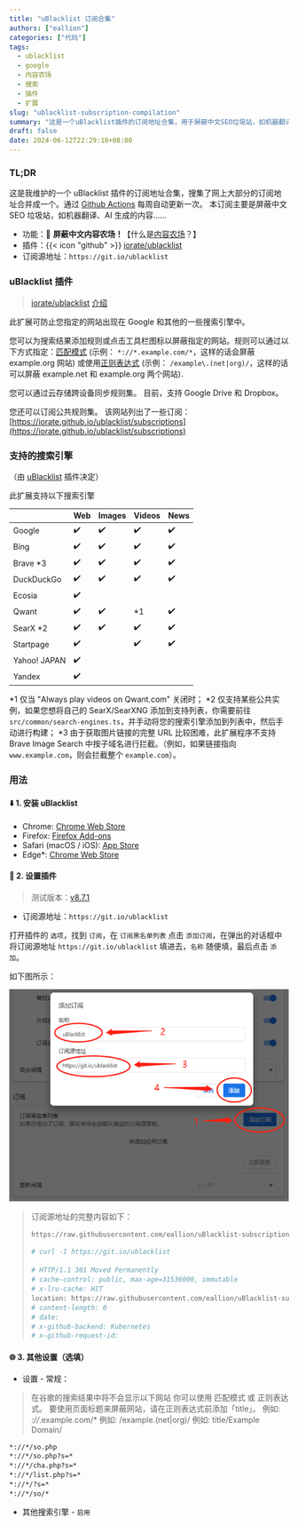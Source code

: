 ```yaml
---
title: "uBlacklist 订阅合集"
authors: ["eallion"]
categories: ["代码"]
tags: 
  - ublacklist
  - google
  - 内容农场
  - 搜索
  - 插件
  - 扩展
slug: "ublacklist-subscription-compilation"
summary: "这是一个uBlacklist插件的订阅地址合集，用于屏蔽中文SEO垃圾站，如机器翻译、AI生成的内容。通过Github Actions每周自动更新。插件可防止指定的网站出现在搜索引擎结果中，可以添加规则或点击工具栏图标屏蔽指定的网站。规则可使用匹配模式或正则表达式指定，并可通过云存储跨设备同步。支持的搜索引擎有Google、Bing、Brave、DuckDuckGo、Ecosia、Qwant、SearX、Startpage、Yahoo! JAPAN和Yandex。安装插件后，设置订阅黑名单列表并添加订阅地址。还可进行其他设置，如在谷歌搜索结果中屏蔽特定网站。"
draft: false
date: 2024-06-12T22:29:18+08:00
---
```


### TL;DR

这是我维护的一个 uBlacklist 插件的订阅地址合集，搜集了网上大部分的订阅地址合并成一个。通过 [Github Actions](https://github.com/eallion/uBlacklist-subscription-compilation/actions/workflows/go.yml) 每周自动更新一次。
本订阅主要是屏蔽中文 SEO 垃圾站，如机器翻译、AI 生成的内容……

- 功能：🧱 **屏蔽中文内容农场！**【什么是[内容农场](https://zh.wikipedia.org/wiki/%E5%85%A7%E5%AE%B9%E8%BE%B2%E5%A0%B4)？】
- 插件：{{< icon "github" >}} [iorate/ublacklist](https://github.com/iorate/ublacklist)
- 订阅源地址：`https://git.io/ublacklist`

### uBlacklist 插件

> [iorate/ublacklist](https://github.com/iorate/ublacklist) [介绍](https://github.com/iorate/ublacklist/blob/master/README.zh-CN.md#%E4%BB%8B%E7%BB%8D)

此扩展可防止您指定的网站出现在 Google 和其他的一些搜索引擎中。

您可以为搜索结果添加规则或点击工具栏图标以屏蔽指定的网站。规则可以通过以下方式指定：[匹配模式](https://developer.mozilla.org/zh-CN/docs/mozilla/add-ons/webextensions/match_patterns) (示例： `*://*.example.com/*`，这样的话会屏蔽 example.org 网站) 或使用[正则表达式](https://developer.mozilla.org/zh-CN/docs/web/javascript/guide/regular_expressions) (示例： `/example\.(net|org)/`，这样的话可以屏蔽 example.net 和 example.org 两个网站).

您可以通过云存储跨设备同步规则集。 目前，支持 Google Drive 和 Dropbox。

您还可以订阅公共规则集。 该网站列出了一些订阅：[https://iorate.github.io/ublacklist/subscriptions](https://iorate.github.io/ublacklist/subscriptions)

### 支持的搜索引擎

（由 [uBlacklist](https://github.com/iorate/ublacklist) 插件决定）

此扩展支持以下搜索引擎

|              | Web                | Images             | Videos             | News               |
| ------------ | ------------------ | ------------------ | ------------------ | ------------------ |
| Google       | :heavy_check_mark: | :heavy_check_mark: | :heavy_check_mark: | :heavy_check_mark: |
| Bing         | :heavy_check_mark: | :heavy_check_mark: | :heavy_check_mark: | :heavy_check_mark: |
| Brave \*3    | :heavy_check_mark: | :heavy_check_mark: | :heavy_check_mark: | :heavy_check_mark: |
| DuckDuckGo   | :heavy_check_mark: | :heavy_check_mark: | :heavy_check_mark: | :heavy_check_mark: |
| Ecosia       | :heavy_check_mark: |                    |                    |                    |
| Qwant        | :heavy_check_mark: | :heavy_check_mark: | \*1                | :heavy_check_mark: |
| SearX \*2    | :heavy_check_mark: | :heavy_check_mark: | :heavy_check_mark: | :heavy_check_mark: |
| Startpage    | :heavy_check_mark: |                    | :heavy_check_mark: | :heavy_check_mark: |
| Yahoo! JAPAN | :heavy_check_mark: |                    |                    |                    |
| Yandex       | :heavy_check_mark: |                    |                    |                    |

\*1 仅当 "Always play videos on Qwant.com" 关闭时；
\*2 仅支持某些公共实例，如果您想将自己的 SearX/SearXNG 添加到支持列表，你需要前往`src/common/search-engines.ts`，并手动将您的搜索引擎添加到列表中，然后手动进行构建；
\*3 由于获取图片链接的完整 URL 比较困难，此扩展程序不支持 Brave Image Search 中按子域名进行拦截。（例如，如果链接指向 `www.example.com`，则会拦截整个 `example.com`）。

### 用法

#### ⬇️ 1. 安装 uBlacklist

- Chrome: [Chrome Web Store](https://chrome.google.com/webstore/detail/ublacklist/pncfbmialoiaghdehhbnbhkkgmjanfhe)
- Firefox: [Firefox Add-ons](https://addons.mozilla.org/en-US/firefox/addon/ublacklist/)
- Safari (macOS / iOS): [App Store](https://apps.apple.com/us/app/ublacklist-for-safari/id1547912640)
- Edge*: [Chrome Web Store](https://chrome.google.com/webstore/detail/ublacklist/pncfbmialoiaghdehhbnbhkkgmjanfhe)

#### 🔧 2. 设置插件

> 测试版本：[v8.7.1](https://github.com/iorate/ublacklist/releases/tag/v8.7.1)

- 订阅源地址：`https://git.io/ublacklist`

打开插件的 `选项`，找到 `订阅`，在 `订阅黑名单列表` 点击 `添加订阅`，在弹出的对话框中将订阅源地址 `https://git.io/ublacklist` 填进去，`名称` 随便填，最后点击 `添加`。

如下图所示：

![](x2yWi62OWl.png)

<blockquote>
订阅源地址的完整内容如下：

```bash
https://raw.githubusercontent.com/eallion/uBlacklist-subscription-compilation/main/uBlacklist.txt
```

```bash
# curl -I https://git.io/ublacklist

# HTTP/1.1 301 Moved Permanently
# cache-control: public, max-age=31536000, immutable
# x-lru-cache: HIT
location: https://raw.githubusercontent.com/eallion/uBlacklist-subscription-compilation/main/uBlacklist.txt
# content-length: 0
# date: 
# x-github-backend: Kubernetes
# x-github-request-id: 
```

</blockquote>

#### 🌐 3. 其他设置（选填）

- 设置 - 常规：

> 在谷歌的搜索结果中将不会显示以下网站
> 你可以使用 匹配模式 或 正则表达式。
> 要使用页面标题来屏蔽网站，请在正则表达式前添加「title」。
> 例如: *://*.example.com/*
> 例如: /example\.(net|org)/
> 例如: title/Example Domain/

```bash
*://*/so.php
*://*/so.php?s=*
*://*/cha.php?s=*
*://*/list.php?s=*
*://*/?s=*
*://*/so/*
```

- 其他搜索引擎 - `启用`
